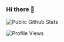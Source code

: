 ### Hi there 👋

![Public Github Stats](https://github-readme-stats.vercel.app/api?username=LyoSU&show_icons=true&hide_border=false)

![Profile Views](https://hits.seeyoufarm.com/api/count/incr/badge.svg?url=https://github.com/LyoSU/&title=Profile%20Views)

<!--
**LyoSU/LyoSU** is a ✨ _special_ ✨ repository because its `README.md` (this file) appears on your GitHub profile.

Here are some ideas to get you started:

- 🔭 I’m currently working on ...
- 🌱 I’m currently learning ...
- 👯 I’m looking to collaborate on ...
- 🤔 I’m looking for help with ...
- 💬 Ask me about ...
- 📫 How to reach me: ...
- 😄 Pronouns: ...
- ⚡ Fun fact: ...
-->


